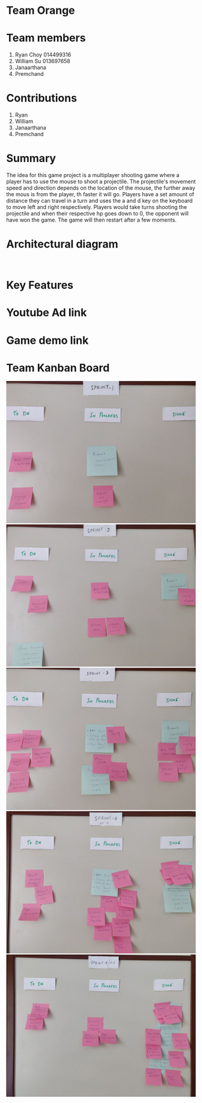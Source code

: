 # Team Orange
# Team members
1. Ryan Choy 014499316
2. William Su 013697658
3. Janaarthana
4. Premchand

# Contributions
1. Ryan
2. William
3. Janaarthana
4. Premchand

# Summary
The idea for this game project is a multiplayer shooting game where a player has to use the mouse to shoot a projectile. The projectile's movement speed and direction depends on the location of the mouse, the further away the mous is from the player, th faster it will go. Players have a set amount of distance they can travel in a turn and uses the a and d key on the keyboard to move left and right respectively. Players would take turns shooting the projectile and when their respective hp goes down to 0, the opponent will have won the game. The game will then restart after a few moments.

# Architectural diagram
![]()

# Key Features

# Youtube Ad link

# Game demo link

# Team Kanban Board
![](img/kb1.png)
![](img/kb2.png)
![](img/kb3.png)
![](img/kb4.png)
![](img/kb5.png)
